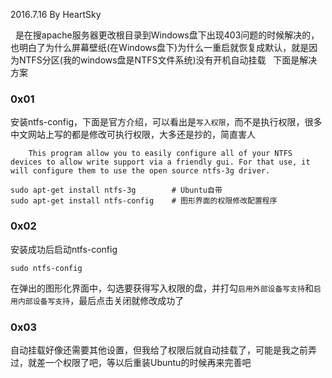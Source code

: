 2016.7.16 By HeartSky

&nbsp;&nbsp;是在搜apache服务器更改根目录到Windows盘下出现403问题的时候解决的，也明白了为什么屏幕壁纸(在Windows盘下)为什么一重启就恢复成默认，就是因为NTFS分区(我的windows盘是NTFS文件系统)没有开机自动挂载
&nbsp;&nbsp;下面是解决方案
### 0x01
安装ntfs-config，下面是官方介绍，可以看出是`写入权限`，而不是执行权限，很多中文网站上写的都是修改可执行权限，大多还是抄的，简直害人

        This program allow you to easily configure all of your NTFS devices to allow write support via a friendly gui. For that use, it will configure them to use the open source ntfs-3g driver.
``` shell
sudo apt-get install ntfs-3g        # Ubuntu自带
sudo apt-get install ntfs-config    # 图形界面的权限修改配置程序
```
### 0x02
安装成功后启动ntfs-config
``` shell
sudo ntfs-config
```

在弹出的图形化界面中，勾选要获得写入权限的盘，并打勾`启用外部设备写支持`和`启用内部设备写支持`，最后点击关闭就修改成功了
### 0x03
自动挂载好像还需要其他设置，但我给了权限后就自动挂载了，可能是我之前弄过，就差一个权限了吧，等以后重装Ubuntu的时候再来完善吧
